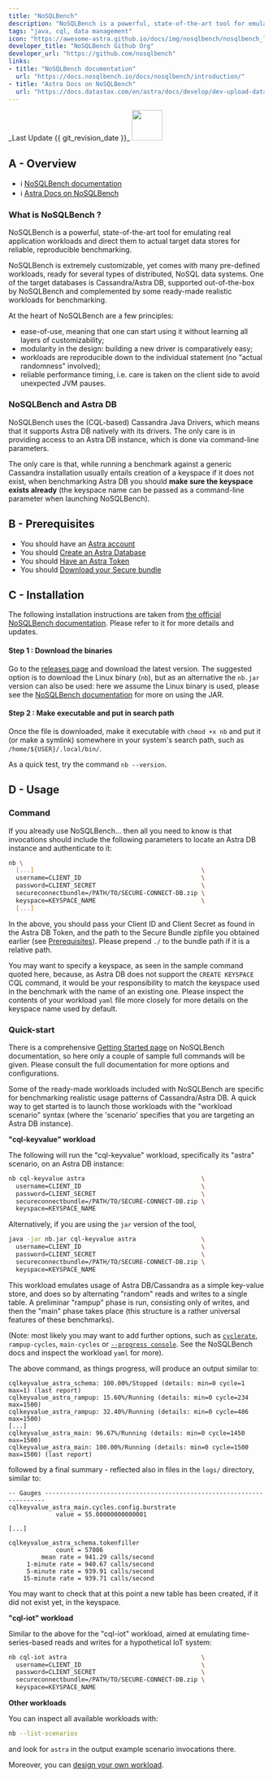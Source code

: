 ```yaml
---
title: "NoSQLBench"
description: "NoSQLBench is a powerful, state-of-the-art tool for emulating real application workloads and direct them to actual target data stores for reliable, reproducible benchmarking."
tags: "java, cql, data management"
icon: "https://awesome-astra.github.io/docs/img/nosqlbench/nosqlbench_logo.svg"
developer_title: "NoSQLBench Github Org"
developer_url: "https://github.com/nosqlbench"
links:
- title: "NoSQLBench documentation"
  url: "https://docs.nosqlbench.io/docs/nosqlbench/introduction/"
- title: "Astra Docs on NoSQLBench"
  url: "https://docs.datastax.com/en/astra/docs/develop/dev-upload-data.html#_test_loading_data_with_nosqlbench"
---
```


<div class="nosurface" markdown="1">
_Last Update {{ git_revision_date }}_

<img src="https://awesome-astra.github.io/docs/img/nosqlbench/nosqlbench_logo.svg" height="60px" />

</div>

## A - Overview

<div class="nosurface" markdown="1">

- ℹ️ [NoSQLBench documentation](https://docs.nosqlbench.io/docs/nosqlbench/introduction/)
- ℹ️ [Astra Docs on NoSQLBench](https://docs.datastax.com/en/astra/docs/develop/dev-upload-data.html#_test_loading_data_with_nosqlbench)

</div>

### What is NoSQLBench ?

NoSQLBench is a powerful, state-of-the-art tool for emulating real application
workloads and direct them to actual target data stores for reliable,
reproducible benchmarking.

NoSQLBench is extremely customizable, yet comes with many pre-defined workloads,
ready for several types of distributed, NoSQL data systems. One of the target
databases is Cassandra/Astra DB, supported out-of-the-box by NoSQLBench and
complemented by some ready-made realistic workloads for benchmarking.

At the heart of NoSQLBench are a few principles:

- ease-of-use, meaning that one can start using it without learning all layers of customizability;
- modularity in the design: building a new driver is comparatively easy;
- workloads are reproducible down to the individual statement (no "actual randomness" involved);
- reliable performance timing, i.e. care is taken on the client side to avoid unexpected JVM pauses.

### NoSQLBench and Astra DB

NoSQLBench uses the (CQL-based) Cassandra Java Drivers, which means that it
supports Astra DB natively with its drivers. The only care is in providing
access to an Astra DB instance, which is done via command-line parameters.

The only care is that, while running a benchmark against a generic Cassandra
installation usually entails creation of a keyspace if it does not exist,
when benchmarking Astra DB you should **make sure the keyspace exists already**
(the keyspace name can be passed as a command-line parameter when launching
NoSQLBench).

## B - Prerequisites

- You should have an [Astra account](https://astra.dev/3B7HcYo)
- You should [Create an Astra Database](https://awesome-astra.github.io/docs/pages/astra/create-instance/)
- You should [Have an Astra Token](https://awesome-astra.github.io/docs/pages/astra/create-token/)
- You should [Download your Secure bundle](https://awesome-astra.github.io/docs/pages/astra/download-scb/)

## C - Installation

The following installation instructions are taken from
[the official NoSQLBench documentation](https://docs.nosqlbench.io/docs/getting_started/00-get-nosqlbench/).
Please refer to it for more details and updates.

#### Step 1 : Download the binaries

Go to the [releases page](https://github.com/nosqlbench/nosqlbench/releases)
and download the latest version.
The suggested option is to download the Linux binary (`nb`),
but as an alternative the `nb.jar` version can also be used:
here we assume the Linux binary is used, please see the
[NoSQLBench documentation](https://docs.nosqlbench.io/docs/getting_started/00-get-nosqlbench/)
for more on using the JAR.

#### Step 2 : Make executable and put in search path

Once the file is downloaded, make it executable with `chmod +x nb`
and put it (or make a symlink) somewhere in your system's search path,
such as `/home/${USER}/.local/bin/`.

As a quick test, try the command `nb --version`.

## D - Usage

### Command

If you already use NoSQLBench... then all you need to know is that invocations should include the following
parameters to locate an Astra DB instance and authenticate to it:

```bash
nb \
  [...]                                              \
  username=CLIENT_ID                                 \
  password=CLIENT_SECRET                             \
  secureconnectbundle=/PATH/TO/SECURE-CONNECT-DB.zip \
  keyspace=KEYSPACE_NAME                             \
  [...]
```

In the above, you should pass your Client ID and Client Secret as found in
the Astra DB Token, and the path to the Secure Bundle zipfile you obtained
earlier (see [Prerequisites](https://awesome-astra.github.io/docs/pages/data/load/nosqlbench/#b-prerequisites)). Please prepend `./` to
the bundle path if it is a relative path.

You may want to specify a keyspace, as seen in the sample command quoted here,
because, as Astra DB does not support the `CREATE KEYSPACE` CQL command,
it would be your responsibility to match the keyspace used in the benchmark
with the name of an existing one. Please inspect the contents of your
workload `yaml` file more closely for more details on the keyspace name used
by default.

### Quick-start

There is a comprehensive [Getting Started page](https://docs.nosqlbench.io/docs/getting_started/01-example-commands/)
on NoSQLBench documentation, so here only a couple of sample full commands will be given.
Please consult the full documentation for more options and configurations.

Some of the ready-made workloads included with NoSQLBench are specific
for benchmarking realistic usage patterns of Cassandra/Astra DB.
A quick way to get started is to launch those workloads with the
"workload scenario" syntax (where the 'scenario' specifies that you are
targeting an Astra DB instance).

**"cql-keyvalue" workload**

The following will run the "cql-keyvalue" workload, specifically its "astra" scenario,
on an Astra DB instance:

```bash
nb cql-keyvalue astra                                \
  username=CLIENT_ID                                 \
  password=CLIENT_SECRET                             \
  secureconnectbundle=/PATH/TO/SECURE-CONNECT-DB.zip \
  keyspace=KEYSPACE_NAME
```

Alternatively, if you are using the `jar` version of the tool,

```bash
java -jar nb.jar cql-keyvalue astra                  \
  username=CLIENT_ID                                 \
  password=CLIENT_SECRET                             \
  secureconnectbundle=/PATH/TO/SECURE-CONNECT-DB.zip \
  keyspace=KEYSPACE_NAME
```

This workload emulates usage of Astra DB/Cassandra as a simple key-value store,
and does so by alternating "random" reads and writes to a single table.
A preliminar "rampup" phase is run, consisting only of writes, and then the "main"
phase takes place (this structure is a rather universal features of these benchmarks).

(Note: most likely you may want to add further options, such as
[`cyclerate`](https://docs.nosqlbench.io/docs/reference/core-activity-parameters/#cyclerate),
`rampup-cycles`, `main-cycles` or
[`--progress console`](https://docs.nosqlbench.io/docs/reference/command-line/#execution-options).
See the NoSQLBench docs and inspect the workload `yaml` for more).

The above command, as things progress, will produce an output similar to:

```
cqlkeyvalue_astra_schema: 100.00%/Stopped (details: min=0 cycle=1 max=1) (last report)
cqlkeyvalue_astra_rampup: 15.60%/Running (details: min=0 cycle=234 max=1500)
cqlkeyvalue_astra_rampup: 32.40%/Running (details: min=0 cycle=486 max=1500)
[...]
cqlkeyvalue_astra_main: 96.67%/Running (details: min=0 cycle=1450 max=1500)
cqlkeyvalue_astra_main: 100.00%/Running (details: min=0 cycle=1500 max=1500) (last report)
```

followed by a final summary - reflected also in files in the `logs/` directory,
similar to:

```
-- Gauges ----------------------------------------------------------------------
cqlkeyvalue_astra_main.cycles.config.burstrate
             value = 55.00000000000001

[...]

cqlkeyvalue_astra_schema.tokenfiller
             count = 57086
         mean rate = 941.29 calls/second
     1-minute rate = 940.67 calls/second
     5-minute rate = 939.91 calls/second
    15-minute rate = 939.71 calls/second
```

You may want to check that at this point a new table has been created,
if it did not exist yet, in the keyspace.

**"cql-iot" workload**

Similar to the above for the "cql-iot" workload, aimed at emulating
time-series-based reads and writes for a hypothetical IoT system:

```bash
nb cql-iot astra                                     \
  username=CLIENT_ID                                 \
  password=CLIENT_SECRET                             \
  secureconnectbundle=/PATH/TO/SECURE-CONNECT-DB.zip \
  keyspace=KEYSPACE_NAME
```

**Other workloads**

You can inspect all available workloads with:

```bash
nb --list-scenarios
```

and look for `astra` in the output example scenario invocations there.

Moreover, you can [design your own workload](https://docs.nosqlbench.io/docs/workloads_101/00-designing-workloads/).
